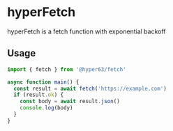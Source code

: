 # hyperFetch
hyperFetch is a fetch function with exponential backoff

## Usage

```js
import { fetch } from '@hyper63/fetch'

async function main() {
  const result = await fetch('https://example.com')
  if (result.ok) {
    const body = await result.json()
    console.log(body)
  }
}
```

